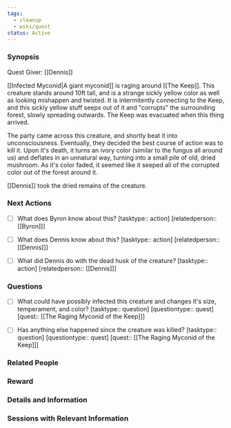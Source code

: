 ```yaml
---
tags:
  - cleanup
  - wiki/quest
status: Active
---
```


### Synopsis

Quest Giver: [[Dennis]]

[[Infected Myconid|A giant myconid]] is raging around [[The Keep]]. This creature stands around 10ft tall, and is a strange sickly yellow color as well as looking mishappen and twisted. It is intermitently connecting to the Keep, and this sickly yellow stuff seeps out of it and "corrupts" the surrounding forest, slowly spreading outwards. The Keep was evacuated when this thing arrived.

The party came across this creature, and shortly beat it into unconsciousness. Eventually, they decided the best course of action was to kill it. Upon it's death, it turns an ivory color (similar to the fungus all around us) and deflates in an unnatural way, turning into a small pile of old, dried mushroom. As it's color faded, it seemed like it seeped all of the corrupted color out of the forest around it.

[[Dennis]] took the dried remains of the creature.

### Next Actions

- [ ] What does Byron know about this? [tasktype:: action] [relatedperson:: [[Byron]]]
- [ ] What does Dennis know about this? [tasktype:: action] [relatedperson:: [[Dennis]]]
- [ ] What did Dennis do with the dead husk of the creature? [tasktype:: action] [relatedperson:: [[Dennis]]]


### Questions

- [ ] What could have possibly infected this creature and changes it's size, temperament, and color? [tasktype:: question] [questiontype:: quest] [quest:: [[The Raging Myconid of the Keep]]]
- [ ] Has anything else happened since the creature was killed? [tasktype:: question] [questiontype:: quest] [quest:: [[The Raging Myconid of the Keep]]]


### Related People


### Reward


### Details and Information


### Sessions with Relevant Information

